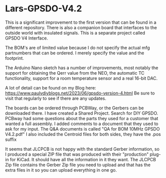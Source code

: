 # Lars-GPSDO-V4.2
This is a significant improvement to the first version that can be found in a different repository.
There is also a companion board that interfaces to the outside world with insulated signals. This is a separate project called GPSDO V4 Interface.

The BOM's are of limited value because I do not specify the actual mfg partnumbers that can be ordered. I merely specify the value and the footprint.

The Arduino Nano sketch has a number of improvements, most notably the support for obtaining the Qerr value from the NEO, the automatic TC functionality, support for a room temperature sensor and a real 16-bit DAC.

A lot of detail can be found on my Blog here: https://www.paulvdiyblogs.net/2023/06/gpsdo-version-4.html
Be sure to visit that regularly to see if there are any updates.

The boards can be ordered through PCBWay, or the Gerbers can be downloaded there. I have created a Shared Project. Search for DIY GPSDO. 
PCBway had some questions about the parts they used for a customer that wanted a full assembly. I added comments to a document that they used to ask for my input.
The Q&A documents is called "QA for BOM 10MHz GPSDO V4.2.pdf"
I also included the Centroid files for both sides, they have the .pos suffix

It seems that JLCPCB is not happy with the standard Gerber information, so I produced a special ZIP file that was produced with their "production" plug-in for KiCad. It should have all the information in it they want. The JLCPCB Zip file contains the Gerber Zip file you need to upload and that has the extra files in it so you can upload everything in one go.

